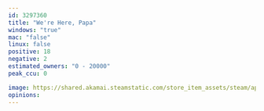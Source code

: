 ```yaml
---
id: 3297360
title: "We're Here, Papa"
windows: "true"
mac: "false"
linux: false
positive: 18
negative: 2
estimated_owners: "0 - 20000"
peak_ccu: 0

image: https://shared.akamai.steamstatic.com/store_item_assets/steam/apps/3297360/header.jpg?t=1735715360
opinions:
---
```

